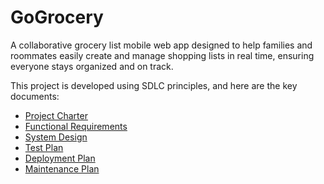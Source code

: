 # GoGrocery
A collaborative grocery list mobile web app designed to help families and roommates easily create and manage shopping lists in real time, ensuring everyone stays organized and on track.

This project is developed using SDLC principles, and here are the key documents:

- [Project Charter](docs/project_charter.md)
- [Functional Requirements]()
- [System Design]()
- [Test Plan]()
- [Deployment Plan]()
- [Maintenance Plan]()

